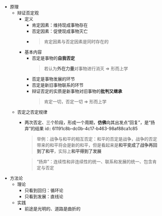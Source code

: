 - 原理
	- 辩证否定观
		- 定义
			- 肯定因素：维持现成事物存在
			- 否定因素：促使现成事物灭亡
			-
			  > 肯定因素与否定因素是同时存在的
		- 基本内容
			- 否定是事物的**自我否定**
			  > 若认为**外在力量**对事物进行消灭 => 形而上学
			- 否定是事物发展的环节
			- 否定是新旧事物联系的环节
			- 辩证否定的实质是新事物对旧事物的**批判又继承**
			  > 肯定一切，否定一切 => 形而上学
	- 否定之否定规律
		- 两次否定、三个阶段，形成一个周期，**仿佛**向其出发点“回复”，是“扬弃”的结果
		  id:: 61191c8b-dc0b-4c17-b463-98af88ca1c85
		  > 举例：战争与和平的相互否定：和平的否定是战争，战争的否定带来的和平将会是新的和平，但是看起来是**和平变成了战争再回到了和平**，实际上**和平得到了发展**
		  
		  > “扬弃”：连续性和非连续性的统一、联系和发展的统一、包含肯定与否定
- 方法论
	- 理论
		- 只看到回归：循环论
		- 只看到发展：直线论
	- 实践
		- 前途是光明的、道路是曲折的